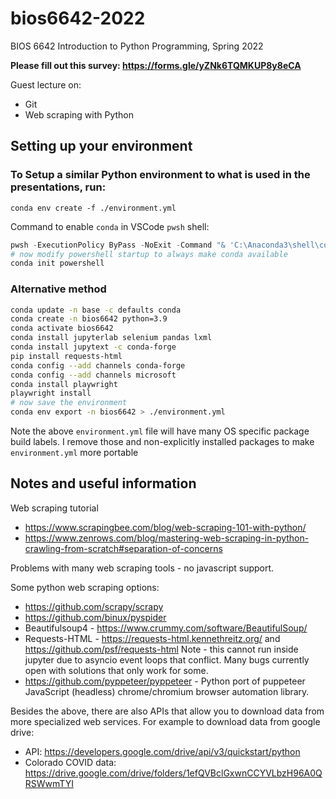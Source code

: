 # bios6642-2022
 
BIOS 6642 Introduction to Python Programming, Spring 2022

**Please fill out this survey: https://forms.gle/yZNk6TQMKUP8y8eCA**

Guest lecture on:

* Git
* Web scraping with Python

## Setting up your environment

### To Setup a similar Python environment to what is used in the presentations, run:

`conda env create -f ./environment.yml`

Command to enable `conda` in VSCode `pwsh` shell:

```powershell
pwsh -ExecutionPolicy ByPass -NoExit -Command "& 'C:\Anaconda3\shell\condabin\conda-hook.ps1'"
# now modify powershell startup to always make conda available
conda init powershell
```

### Alternative method

```bash
conda update -n base -c defaults conda
conda create -n bios6642 python=3.9
conda activate bios6642
conda install jupyterlab selenium pandas lxml
conda install jupytext -c conda-forge
pip install requests-html
conda config --add channels conda-forge
conda config --add channels microsoft
conda install playwright
playwright install
# now save the environment
conda env export -n bios6642 > ./environment.yml
```

Note the above `environment.yml` file will have many OS specific package build labels. I remove those and non-explicitly installed packages to make `environment.yml` more portable
## Notes and useful information

Web scraping tutorial
  *	https://www.scrapingbee.com/blog/web-scraping-101-with-python/
  * https://www.zenrows.com/blog/mastering-web-scraping-in-python-crawling-from-scratch#separation-of-concerns

Problems with many web scraping tools - no javascript support.

Some python web scraping options:
* https://github.com/scrapy/scrapy
* https://github.com/binux/pyspider
*	Beautifulsoup4 - https://www.crummy.com/software/BeautifulSoup/
* Requests-HTML - https://requests-html.kennethreitz.org/ and https://github.com/psf/requests-html Note - this cannot run inside jupyter due to asyncio event loops that conflict. Many bugs currently open with solutions that only work for some.
* https://github.com/pyppeteer/pyppeteer - Python port of puppeteer JavaScript (headless) chrome/chromium browser automation library.

Besides the above, there are also APIs that allow you to download data from more specialized web services. For example to download data from google drive:

* API: https://developers.google.com/drive/api/v3/quickstart/python
* Colorado COVID data: https://drive.google.com/drive/folders/1efQVBclGxwnCCYVLbzH96A0QRSWwmTYI
